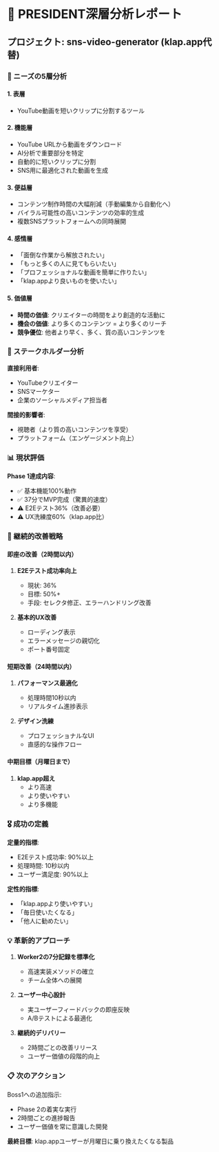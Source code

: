 # 👑 PRESIDENT深層分析レポート

## プロジェクト: sns-video-generator (klap.app代替)

### 🎯 ニーズの5層分析

#### 1. 表層
- YouTube動画を短いクリップに分割するツール

#### 2. 機能層
- YouTube URLから動画をダウンロード
- AI分析で重要部分を特定
- 自動的に短いクリップに分割
- SNS用に最適化された動画を生成

#### 3. 便益層
- コンテンツ制作時間の大幅削減（手動編集から自動化へ）
- バイラル可能性の高いコンテンツの効率的生成
- 複数SNSプラットフォームへの同時展開

#### 4. 感情層
- 「面倒な作業から解放されたい」
- 「もっと多くの人に見てもらいたい」
- 「プロフェッショナルな動画を簡単に作りたい」
- 「klap.appより良いものを使いたい」

#### 5. 価値層
- **時間の価値**: クリエイターの時間をより創造的な活動に
- **機会の価値**: より多くのコンテンツ = より多くのリーチ
- **競争優位**: 他者より早く、多く、質の高いコンテンツを

### 👥 ステークホルダー分析

**直接利用者**:
- YouTubeクリエイター
- SNSマーケター
- 企業のソーシャルメディア担当者

**間接的影響者**:
- 視聴者（より質の高いコンテンツを享受）
- プラットフォーム（エンゲージメント向上）

### 📊 現状評価

**Phase 1達成内容**:
- ✅ 基本機能100%動作
- ✅ 37分でMVP完成（驚異的速度）
- ⚠️ E2Eテスト36%（改善必要）
- ⚠️ UX洗練度60%（klap.app比）

### 🚀 継続的改善戦略

#### 即座の改善（2時間以内）
1. **E2Eテスト成功率向上**
   - 現状: 36%
   - 目標: 50%+
   - 手段: セレクタ修正、エラーハンドリング改善

2. **基本的UX改善**
   - ローディング表示
   - エラーメッセージの親切化
   - ポート番号固定

#### 短期改善（24時間以内）
1. **パフォーマンス最適化**
   - 処理時間10秒以内
   - リアルタイム進捗表示

2. **デザイン洗練**
   - プロフェッショナルなUI
   - 直感的な操作フロー

#### 中期目標（月曜日まで）
1. **klap.app超え**
   - より高速
   - より使いやすい
   - より多機能

### 🎖️ 成功の定義

**定量的指標**:
- E2Eテスト成功率: 90%以上
- 処理時間: 10秒以内
- ユーザー満足度: 90%以上

**定性的指標**:
- 「klap.appより使いやすい」
- 「毎日使いたくなる」
- 「他人に勧めたい」

### 💡 革新的アプローチ

1. **Worker2の7分記録を標準化**
   - 高速実装メソッドの確立
   - チーム全体への展開

2. **ユーザー中心設計**
   - 実ユーザーフィードバックの即座反映
   - A/Bテストによる最適化

3. **継続的デリバリー**
   - 2時間ごとの改善リリース
   - ユーザー価値の段階的向上

### 📋 次のアクション

Boss1への追加指示:
- Phase 2の着実な実行
- 2時間ごとの進捗報告
- ユーザー価値を常に意識した開発

**最終目標**: klap.appユーザーが月曜日に乗り換えたくなる製品